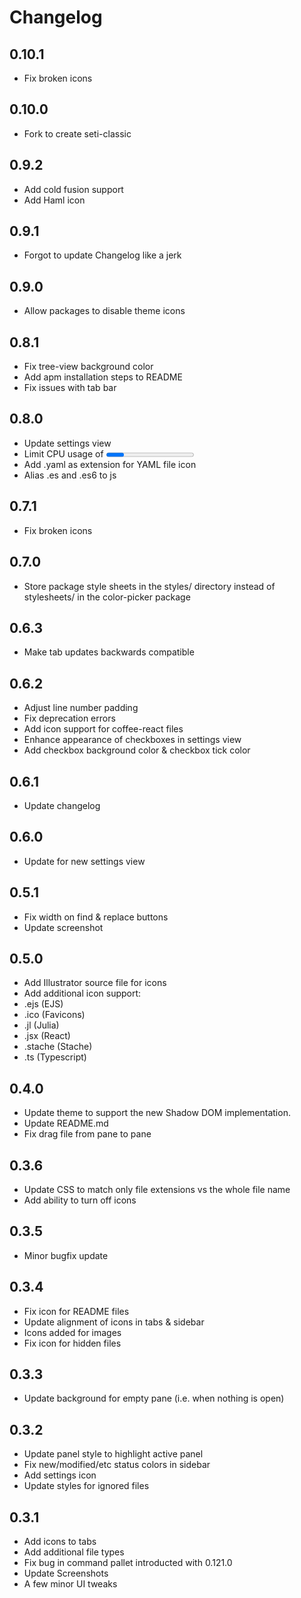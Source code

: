 # Changelog

## 0.10.1
- Fix broken icons

## 0.10.0
- Fork to create seti-classic

## 0.9.2
- Add cold fusion support
- Add Haml icon

## 0.9.1
- Forgot to update Changelog like a jerk

## 0.9.0
- Allow packages to disable theme icons

## 0.8.1
- Fix tree-view background color
- Add apm installation steps to README
- Fix issues with tab bar

## 0.8.0
- Update settings view
- Limit CPU usage of <progress> elements
- Add .yaml as extension for YAML file icon
- Alias .es and .es6 to js

## 0.7.1
- Fix broken icons

## 0.7.0
- Store package style sheets in the styles/ directory instead of stylesheets/ in the color-picker package

## 0.6.3
- Make tab updates backwards compatible

## 0.6.2
- Adjust line number padding
- Fix deprecation errors
- Add icon support for coffee-react files
- Enhance appearance of checkboxes in settings view
- Add checkbox background color & checkbox tick color

## 0.6.1
- Update changelog

## 0.6.0
- Update for new settings view

## 0.5.1
- Fix width on find & replace buttons
- Update screenshot

## 0.5.0
- Add Illustrator source file for icons
- Add additional icon support:
- .ejs (EJS)
- .ico (Favicons)
- .jl (Julia)
- .jsx (React)
- .stache (Stache)
- .ts (Typescript)

## 0.4.0
- Update theme to support the new Shadow DOM implementation.
- Update README.md
- Fix drag file from pane to pane

## 0.3.6
- Update CSS to match only file extensions vs the whole file name
- Add ability to turn off icons

## 0.3.5
- Minor bugfix update

## 0.3.4
- Fix icon for README files
- Update alignment of icons in tabs & sidebar
- Icons added for images
- Fix icon for hidden files

## 0.3.3
- Update background for empty pane (i.e. when nothing is open)

## 0.3.2
- Update panel style to highlight active panel
- Fix new/modified/etc status colors in sidebar
- Add settings icon
- Update styles for ignored files

## 0.3.1
- Add icons to tabs
- Add additional file types
- Fix bug in command pallet introducted with 0.121.0
- Update Screenshots
- A few minor UI tweaks
